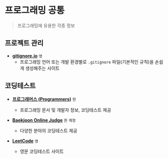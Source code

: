 # 프로그래밍 공통

> 프로그래밍에 유용한 각종 정보

## 프로젝트 관리

 - **[gitignore.io](https://www.toptal.com/developers/gitignore)** `영`
   - 프로그래밍 언어 또는 개발 환경별로 `.gitignore` 파일(기본적인 규칙)을 손쉽게 생성해주는 사이트

## 코딩테스트

 - **[프로그래머스 (Programmers)](https://programmers.co.kr/learn/challenges)** `한`
   - 프로그래밍 문서 및 개발자 정보, 코딩테스트 제공

 - **[Baekjoon Online Judge](https://www.acmicpc.net)** `한` `계정`
   - 다양한 분야의 코딩테스트 제공

 - **[LeetCode](https://leetcode.com)** `영`
   - 영문 코딩테스트 사이트
